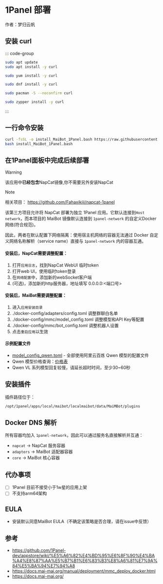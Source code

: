 # 1Panel 部署

作者：梦归云帆

## 安装 curl

::: code-group

```bash [apt]
sudo apt update
sudo apt install -y curl
```

```bash [yum]
sudo yum install -y curl
```

```bash [dnf]
sudo dnf install -y curl
```

```bash [pacman]
sudo pacman -S --noconfirm curl
```

```bash [zypper]
sudo zypper install -y curl
```

:::

## 一行命令安装

```bash
curl -fsSL -o install_MaiBot_1Panel.bash https://raw.githubusercontent.com/Puiching-Memory/appstore/MaiBot/apps/maibot/install.bash
bash install_MaiBot_1Panel.bash
```

## 在1Panel面板中完成后续部署

> [!WARNING]  
> 该应用中**已经包含**NapCat镜像,你不需要另外安装NapCat

> [!NOTE]
> 相关项目： https://github.com/Fahaxikiii/napcat-1panel
>
> 该第三方项目允许将 NapCat 部署为独立 1Panel 应用。它默认连接到`Host network`，而本项目的 MaiBot 镜像默认连接到 `1panel-network` 的自定义Docker网络(符合规范)。
>
> 因此，两者在默认配置下网络隔离：使用宿主机网络的容器无法通过 Docker 自定义网络名称解析（service name）直接与 `1panel-network` 内的容器互通。

#### 安装后，NapCat需要调整配置：
1. 打开`应用日志`，找到NapCat WebUI 临时token
2. 打开web UI，使用临时token登录
3. 在`网络配置`中，添加新的webSocket客户端
4. (可选)，添加新的http服务器，地址填写 0.0.0.0:<端口号>

#### 安装后，MaiBot需要调整配置：
1. 进入`应用安装目录`
2. ./docker-config/adapters/config.toml 调整群聊白名单
3. ./docker-config/mmc/model_config.toml 调整模型和API Key等配置
4. ./docker-config/mmc/bot_config.toml 调整机器人设置
5. 点击`重启应用`以生效

#### 示例配置文件
- [model_config_qwen.toml](https://github.com/Puiching-Memory/MaiBot-1Panel/blob/MaiBot/model_config_qwen.toml) - 全部使用阿里云百炼 Qwen 模型的配置文件
- Qwen 模型价格查询：[价格表](https://bailian.console.aliyun.com/?tab=doc#/doc/?type=model&url=2840914)
- Qwen VL 系列模型回复较慢，请延长超时时间，至少30~60秒

## 安装插件

插件路径位于：
```bash
/opt/1panel/apps/local/maibot/localmaibot/data/MaiMBot/plugins
```

## Docker DNS 解析

所有容器均加入 `1panel-network`，因此可以通过服务名直接解析并互通：
- `napcat` → NapCat 服务容器
- `adapters` → MaiBot 适配器容器
- `core` → MaiBot 核心容器

## 代办事项

- [ ] 1Panel 目前不接受小于1w星的应用上架
- [ ] 不支持arm64架构

## EULA
- 安装默认同意MaiBot EULA（不确定该策略是否合理，请在issue中反馈）

## 参考

- https://github.com/1Panel-dev/appstore/wiki/%E5%A6%82%E4%BD%95%E6%8F%90%E4%BA%A4%E8%87%AA%E5%B7%B1%E6%83%B3%E8%A6%81%E7%9A%84%E5%BA%94%E7%94%A8
- https://docs.mai-mai.org/manual/deployment/mmc_deploy_docker.html
- https://docs.mai-mai.org/
